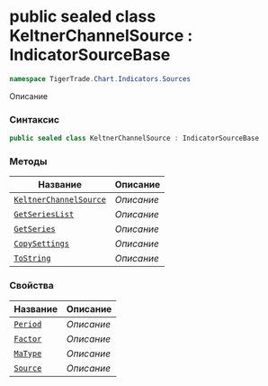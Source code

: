 
# public sealed class KeltnerChannelSource : IndicatorSourceBase
```csharp
namespace TigerTrade.Chart.Indicators.Sources
```



Описание

### Синтаксис
```csharp
public sealed class KeltnerChannelSource : IndicatorSourceBase
```


### Методы
| Название | Описание |
| --- | --- |
| [`KeltnerChannelSource`](./KeltnerChannelSource.cs/Методы/KeltnerChannelSource.md) | *Описание* |
| [`GetSeriesList`](./KeltnerChannelSource.cs/Методы/GetSeriesList.md) | *Описание* |
| [`GetSeries`](./KeltnerChannelSource.cs/Методы/GetSeries.md) | *Описание* |
| [`CopySettings`](./KeltnerChannelSource.cs/Методы/CopySettings.md) | *Описание* |
| [`ToString`](./KeltnerChannelSource.cs/Методы/ToString.md) | *Описание* |

### Свойства
| Название | Описание |
| --- | --- |
| [`Period`](./KeltnerChannelSource.cs/Свойства/Period.md) | *Описание* |
| [`Factor`](./KeltnerChannelSource.cs/Свойства/Factor.md) | *Описание* |
| [`MaType`](./KeltnerChannelSource.cs/Свойства/MaType.md) | *Описание* |
| [`Source`](./KeltnerChannelSource.cs/Свойства/Source.md) | *Описание* |



